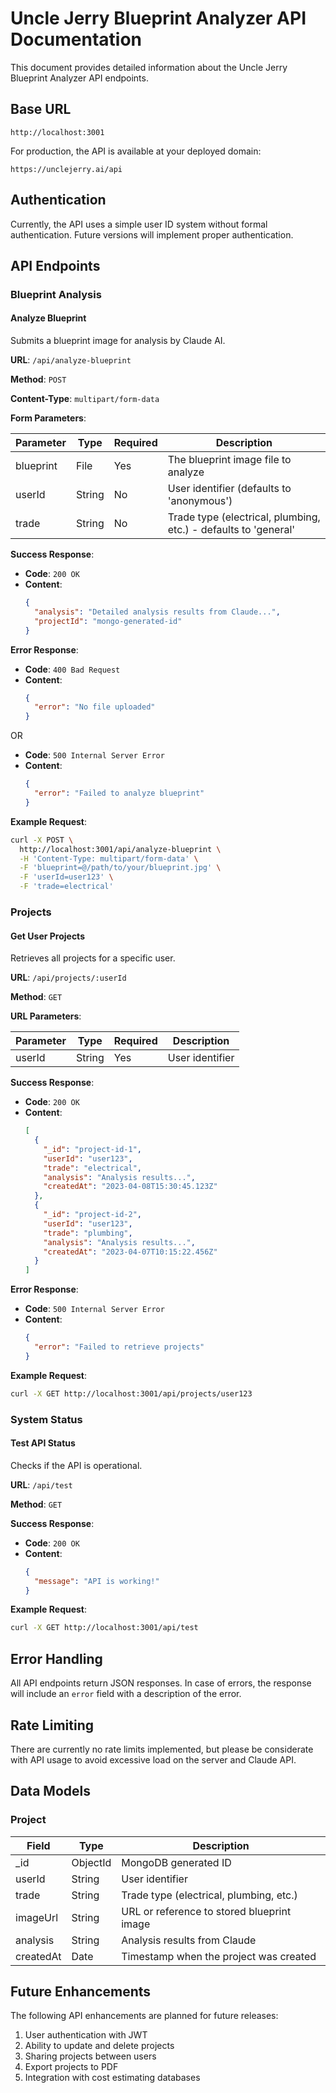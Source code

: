 # Uncle Jerry Blueprint Analyzer API Documentation

This document provides detailed information about the Uncle Jerry Blueprint Analyzer API endpoints.

## Base URL

```
http://localhost:3001
```

For production, the API is available at your deployed domain:

```
https://unclejerry.ai/api
```

## Authentication

Currently, the API uses a simple user ID system without formal authentication. Future versions will implement proper authentication.

## API Endpoints

### Blueprint Analysis

#### Analyze Blueprint

Submits a blueprint image for analysis by Claude AI.

**URL**: `/api/analyze-blueprint`

**Method**: `POST`

**Content-Type**: `multipart/form-data`

**Form Parameters**:

| Parameter | Type   | Required | Description                           |
|-----------|--------|----------|---------------------------------------|
| blueprint | File   | Yes      | The blueprint image file to analyze   |
| userId    | String | No       | User identifier (defaults to 'anonymous') |
| trade     | String | No       | Trade type (electrical, plumbing, etc.) - defaults to 'general' |

**Success Response**:

- **Code**: `200 OK`
- **Content**:
  ```json
  {
    "analysis": "Detailed analysis results from Claude...",
    "projectId": "mongo-generated-id"
  }
  ```

**Error Response**:

- **Code**: `400 Bad Request`
- **Content**:
  ```json
  {
    "error": "No file uploaded"
  }
  ```

OR

- **Code**: `500 Internal Server Error`
- **Content**:
  ```json
  {
    "error": "Failed to analyze blueprint"
  }
  ```

**Example Request**:

```bash
curl -X POST \
  http://localhost:3001/api/analyze-blueprint \
  -H 'Content-Type: multipart/form-data' \
  -F 'blueprint=@/path/to/your/blueprint.jpg' \
  -F 'userId=user123' \
  -F 'trade=electrical'
```

### Projects

#### Get User Projects

Retrieves all projects for a specific user.

**URL**: `/api/projects/:userId`

**Method**: `GET`

**URL Parameters**:

| Parameter | Type   | Required | Description      |
|-----------|--------|----------|------------------|
| userId    | String | Yes      | User identifier  |

**Success Response**:

- **Code**: `200 OK`
- **Content**:
  ```json
  [
    {
      "_id": "project-id-1",
      "userId": "user123",
      "trade": "electrical",
      "analysis": "Analysis results...",
      "createdAt": "2023-04-08T15:30:45.123Z"
    },
    {
      "_id": "project-id-2",
      "userId": "user123",
      "trade": "plumbing",
      "analysis": "Analysis results...",
      "createdAt": "2023-04-07T10:15:22.456Z"
    }
  ]
  ```

**Error Response**:

- **Code**: `500 Internal Server Error`
- **Content**:
  ```json
  {
    "error": "Failed to retrieve projects"
  }
  ```

**Example Request**:

```bash
curl -X GET http://localhost:3001/api/projects/user123
```

### System Status

#### Test API Status

Checks if the API is operational.

**URL**: `/api/test`

**Method**: `GET`

**Success Response**:

- **Code**: `200 OK`
- **Content**:
  ```json
  {
    "message": "API is working!"
  }
  ```

**Example Request**:

```bash
curl -X GET http://localhost:3001/api/test
```

## Error Handling

All API endpoints return JSON responses. In case of errors, the response will include an `error` field with a description of the error.

## Rate Limiting

There are currently no rate limits implemented, but please be considerate with API usage to avoid excessive load on the server and Claude API.

## Data Models

### Project

| Field      | Type     | Description                                  |
|------------|----------|----------------------------------------------|
| _id        | ObjectId | MongoDB generated ID                         |
| userId     | String   | User identifier                              |
| trade      | String   | Trade type (electrical, plumbing, etc.)      |
| imageUrl   | String   | URL or reference to stored blueprint image   |
| analysis   | String   | Analysis results from Claude                 |
| createdAt  | Date     | Timestamp when the project was created       |

## Future Enhancements

The following API enhancements are planned for future releases:

1. User authentication with JWT
2. Ability to update and delete projects
3. Sharing projects between users
4. Export projects to PDF
5. Integration with cost estimating databases